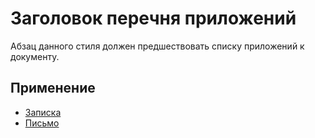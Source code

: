 # Заголовок перечня приложений

Абзац данного стиля должен предшествовать списку приложений к документу.

## Применение

- [Записка](../../../../Шаблоны/Записка/)
- [Письмо](../../../../Шаблоны/Письмо/)
